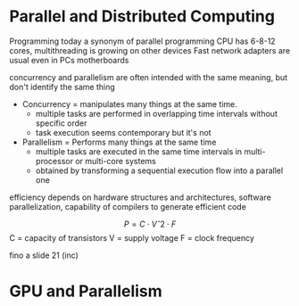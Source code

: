 
# Parallel and Distributed Computing

Programming today a synonym of parallel programming
CPU has 6-8-12 cores, multithreading is growing on other devices
Fast network adapters are usual even in PCs motherboards

concurrency and parallelism are often intended with the same meaning, but don't identify the same thing

- Concurrency = manipulates many things at the same time.
	- multiple tasks are performed in overlapping time intervals without specific order
	- task execution seems contemporary but it's not
- Parallelism = Performs many things at the same time
	- multiple tasks are executed in the same time intervals in multi-processor or multi-core systems
	- obtained by transforming a sequential execution flow into a parallel one

efficiency depends on hardware structures and architectures, software parallelization, capability of compilers to generate efficient code

$$
P = C \cdot Vˆ{2}\cdot F
$$
C = capacity of transistors
V = supply voltage
F = clock frequency







fino a slide 21 (inc)







# GPU and Parallelism